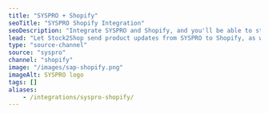 ```yaml
---
title: "SYSPRO + Shopify"
seoTitle: "SYSPRO Shopify Integration"
seoDescription: "Integrate SYSPRO and Shopify, and you'll be able to streamline your workflow, simplify the ordering process and save time - and money. Find out more about how a SYSPRO Shopify Integration can help your business."
lead: "Let Stock2Shop send product updates from SYSPRO to Shopify, as well as automatically raise online orders directly into your ERP and instruct your warehouse to fulfill the order. Here’s how we can help you streamline your workflow."
type: "source-channel"
source: "syspro"
channel: "shopify"
image: "/images/sap-shopify.png"
imageAlt: SYSPRO logo
tags: []
aliases:
    - /integrations/syspro-shopify/
---
```

    
